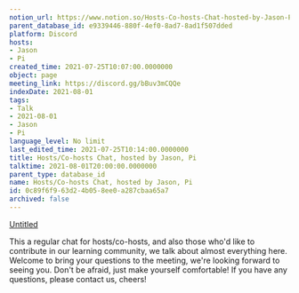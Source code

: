 ```yaml
---
notion_url: https://www.notion.so/Hosts-Co-hosts-Chat-hosted-by-Jason-Pi-0c89f6f963d24b058ee0a287cbaa65a7
parent_database_id: e9339446-880f-4ef0-8ad7-8ad1f507dded
platform: Discord
hosts:
- Jason
- Pi
created_time: 2021-07-25T10:07:00.0000000
object: page
meeting_link: https://discord.gg/bBuv3mCQQe
indexDate: 2021-08-01
tags:
- Talk
- 2021-08-01
- Jason
- Pi
language_level: No limit
last_edited_time: 2021-07-25T10:14:00.0000000
title: Hosts/Co-hosts Chat, hosted by Jason, Pi
talktime: 2021-08-01T20:00:00.0000000
parent_type: database_id
name: Hosts/Co-hosts Chat, hosted by Jason, Pi
id: 0c89f6f9-63d2-4b05-8ee0-a287cbaa65a7
archived: false
---
```




[Untitled](https://www.notion.so/cb083fc4f0b7459aa5afe1900ef25a1f)   


This a regular chat for hosts/co-hosts, and also those who'd like to contribute in our learning community, we talk about almost everything here. Welcome to bring your questions to the meeting, we're looking forward to seeing you. Don't be afraid, just make yourself comfortable!
If you have any questions, please contact us, cheers!







